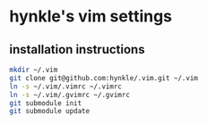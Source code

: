 # hynkle's vim settings

## installation instructions

```bash
mkdir ~/.vim
git clone git@github.com:hynkle/.vim.git ~/.vim
ln -s ~/.vim/.vimrc ~/.vimrc
ln -s ~/.vim/.gvimrc ~/.gvimrc
git submodule init
git submodule update
```

